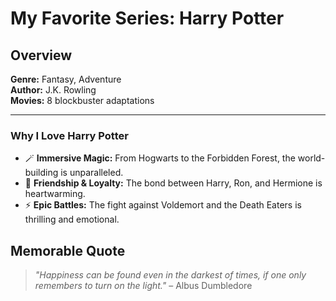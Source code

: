 # My Favorite Series: Harry Potter  

## Overview  
**Genre:** Fantasy, Adventure  
**Author:** J.K. Rowling  
**Movies:** 8 blockbuster adaptations  

---

### Why I Love Harry Potter  
- 🪄 **Immersive Magic:** From Hogwarts to the Forbidden Forest, the world-building is unparalleled.  
- 👬 **Friendship & Loyalty:** The bond between Harry, Ron, and Hermione is heartwarming.  
- ⚡ **Epic Battles:** The fight against Voldemort and the Death Eaters is thrilling and emotional.  
## Memorable Quote  
> _"Happiness can be found even in the darkest of times, if one only remembers to turn on the light."_ – Albus Dumbledore  
